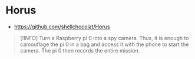 # Horus

- https://github.com/shellchocolat/Horus

>[!INFO]
>Turn a Raspberry pi 0 into a spy camera. Thus, it is enough to camouflage the pi 0 in a bag and access it with the phone to start the camera. The pi 0 then records the entire mission.
